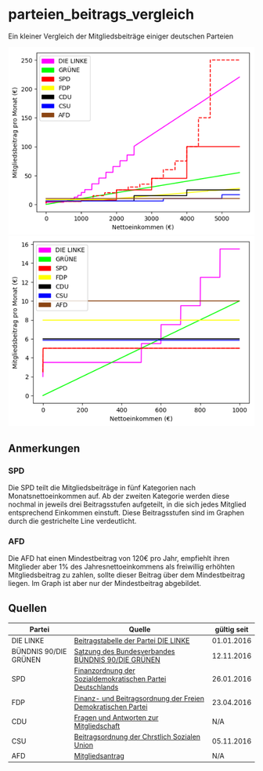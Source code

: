 # parteien_beitrags_vergleich
Ein kleiner Vergleich der Mitgliedsbeiträge einiger deutschen Parteien

![Mitgliedsbeiträge als Graph](parteienbeitrag.png)
![Mitgliedsbeiträge für niedrige Einkommen als Graph](parteienbeitrag_niedrige_einkommen.png)

## Anmerkungen

### SPD
Die SPD teilt die Mitgliedsbeiträge in fünf Kategorien nach
Monatsnettoeinkommen auf. Ab der zweiten Kategorie werden diese nochmal in
jeweils drei Beitragsstufen aufgeteilt, in die sich jedes Mitglied entsprechend
Einkommen einstuft. Diese Beitragsstufen sind im Graphen durch die gestrichelte
Line verdeutlicht.

### AFD
Die AFD hat einen Mindestbeitrag von 120€ pro Jahr, empfiehlt ihren Mitglieder
aber 1% des Jahresnettoeinkommens als freiwillig erhöhten Mitgliedsbeitrag zu
zahlen, sollte dieser Beitrag über dem Mindestbeitrag liegen. Im Graph ist aber
nur der Mindestbeitrag abgebildet.

## Quellen
Partei | Quelle | gültig seit
-------|--------|------------
DIE LINKE | [Beitragstabelle der Partei DIE LINKE](https://www.die-linke.de/fileadmin/download/grundsatzdokumente/beitragstabelle/die_linke_beitragstabelle_stand_januar_2016.pdf) | 01.01.2016
BÜNDNIS 90/DIE GRÜNEN | [Satzung des Bundesverbandes BÜNDNIS 90/DIE GRÜNEN](https://www.gruene.de/fileadmin/user_upload/Dokumente/Satzung/Satzung_Bundesverband.pdf) | 12.11.2016
SPD | [Finanzordnung der Sozialdemokratischen Partei Deutschlands](https://www.spd.de/fileadmin/Dokumente/Parteiorganisation/Organisationsstatut.pdf) | 26.01.2016
FDP | [Finanz- und Beitragsordnung der Freien Demokratischen Partei](https://www.fdp.de/sites/default/files/uploads/2016/05/02/finanz-undbeitragsordnung2016.pdf) | 23.04.2016
CDU | [Fragen und Antworten zur Mitgliedschaft](https://www.cdu.de/artikel/fragen-und-antworten-zur-mitgliedschaft) | N/A
CSU | [Beitragsordnung der Chrstlich Sozialen Union](http://www.csu.de/common/csu/content/csu/hauptnavigation/partei/satzung/CSU-Satzung-2017-ES.pdf) | 05.11.2016
AFD | [Mitgliedsantrag](https://www.afd.de/wp-content/uploads/sites/111/2017/02/AfD_Aufnahmeantrag_Formular.pdf) | N/A
